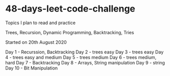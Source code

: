 # 48-days-leet-code-challenge

Topics I plan to read and practice 

Trees, Recursion, Dynamic Programming, Backtracking, Tries

Started on 20th August 2020 

Day 1 - Recurssion, Backtracking
Day 2 - trees easy 
Day 3 - trees easy 
Day 4 - trees easy and medium
Day 5 - trees medium
Day 6 - trees medium, hard 
Day 7 - Backtracking
Day 8 - Arrays, String manipulation 
Day 9 - string
Day 10 - Bit Manipulation


